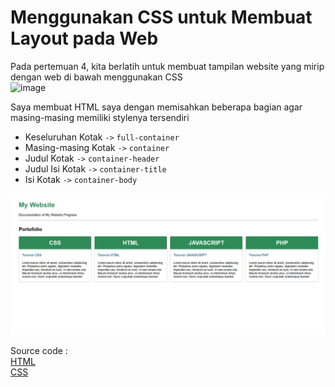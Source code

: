 # Menggunakan CSS untuk Membuat Layout pada Web
Pada pertemuan 4, kita berlatih untuk membuat tampilan website yang mirip dengan web di bawah menggunakan CSS  
<img width="499" height="190" alt="image" src="https://github.com/user-attachments/assets/1d248c25-62f1-417a-b7a3-efd93b56617f" />

Saya membuat HTML saya dengan memisahkan beberapa bagian agar masing-masing memiliki stylenya tersendiri
- Keseluruhan Kotak `->` `full-container`
- Masing-masing Kotak `->` `container`
- Judul Kotak `->` `container-header`
- Judul Isi Kotak `->` `container-title`
- Isi Kotak `->` `container-body`

<img width="900" alt="image" src="websiteview.png" />

Source code :   
[HTML](week4.html)  
[CSS](style1.css)
